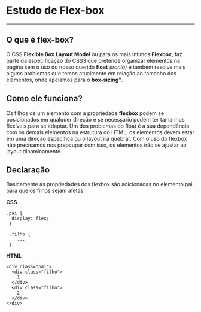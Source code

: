 # Estudo de Flex-box
---
## O que é flex-box?
O CSS **Flexible Box Layout Model** ou para os mais intimos **Flexbox**, faz parte da especificação do CSS3 que pretende organizar elementos na página sem o uso do nosso querido **float** *(ironia)* e também resolve mais alguns problemas que temos atualmente em relação ao tamanho dos elementos, onde apelamos para o **box-sizing"**.
## Como ele funciona?
Os filhos de um elemento com a propriedade **flexbox** podem se posicionados em qualquer direção e se necessário podem ter tamanhos flexíveis para se adaptar. Um dos problemas do float é a sua dependência com os demais elementos na estrutura do HTML, os elementos devem estar em uma direção específica ou o layout irá quebrar. Com o uso do flexbox não precisamos nos preocupar com isso, os elementos irão se ajustar ao layout dinamicamente.
## Declaração
Basicamente as propriedades dos flexbox são adicionadas no elemento pai para que os filhos sejam afetas.

**CSS**
```
.pai {
  display: flex;
 }
 
 .filho {
 	...
 }
```

**HTML**
```
<div class="pai">
  <div class="filho">
    1
  </div>
  <div class="filho">
    2
  </div>
</div>
```
